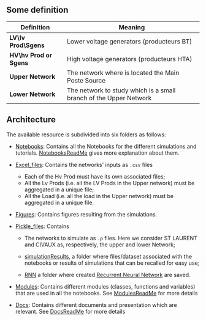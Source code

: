 ## Some definition

|    Definition             |                              Meaning                               
|   --------                |                ----------------------------------------            
| **LV\lv Prod\Sgens**      |   Lower voltage generators (producteurs BT)                        
| **HV\hv Prod or Sgens**   |   High voltage generators (producteurs HTA)
   **Upper Network**        |   The network where is located the Main Poste Source
   **Lower Network**        |   The network to study which is a small branch of the Upper Network


## Architecture
The available resource is subdivided into six folders as follows:
- [Notebooks](Notebooks/): Contains all the Notebooks for the different simulations and tutorials. [NotebooksReadMe](Notebooks/README.md) gives more explanation about them. 
- [Excel_files](Excel_files/): Contains the  networks' inputs as ``.csv`` files 
  - Each of the Hv Prod must have its own associated files;
  - All the Lv Prods (i.e. all the LV Prods in the Upper network) must be aggregated  in a unique file;
  - All the Load  (i.e. all the load in the Upper network) must be aggregated in a unique file.
  
- [Figures](Figures/): Contains figures resulting from the simulations.

- [Pickle_files](Pickle_files/): Contains
  - The networks to simulate as ``.p`` files. Here we consider ST LAURENT and CIVAUX as, respectively, the upper and lower Network; 
  - [simulationResults](Pickle_files/simulationResults), a folder where files/dataset associated with the notebooks or results of simulations that can be recalled for easy use;
  
  - [RNN](Pickle_files/RNN) a folder where created [Recurrent Neural Network](https://en.wikipedia.org/wiki/Recurrent_neural_network) are saved.
  
- [Modules](Modules/): Contains different modules (classes, functions and variables) that are used in all the notebooks. See [ModulesReadMe](Modules/README.md) for more details

- [Docs](Docs/): Contains different documents and presentation which are relevant. See [DocsReadMe](Docs/README.md) for more details
